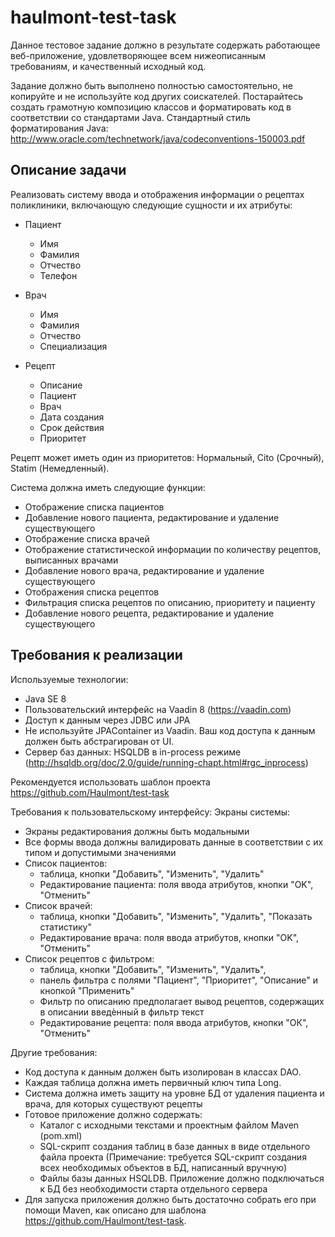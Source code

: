 # haulmont-test-task
Данное тестовое задание должно в результате содержать работающее веб-приложение, удовлетворяющее всем нижеописанным требованиям, и качественный исходный код.

Задание должно быть выполнено полностью самостоятельно, не копируйте и не используйте код других соискателей.
Постарайтесь создать грамотную композицию классов и форматировать код в соответствии со стандартами Java.
Стандартный стиль форматирования Java: http://www.oracle.com/technetwork/java/codeconventions-150003.pdf

## Описание задачи
Реализовать систему ввода и отображения информации о рецептах поликлиники, включающую следующие сущности и их атрибуты:
* Пациент
  - Имя
  - Фамилия
  - Отчество
  - Телефон
  
* Врач
  - Имя
  - Фамилия
  - Отчество
  - Специализация
  
* Рецепт
  - Описание
  - Пациент
  - Врач
  - Дата создания
  - Срок действия
  - Приоритет

Рецепт может иметь один из приоритетов: Нормальный, Cito (Срочный), Statim (Немедленный).

Система должна иметь следующие функции:
* Отображение списка пациентов
* Добавление нового пациента, редактирование и удаление существующего
* Отображение списка врачей
* Отображение статистической информации по количеству рецептов, выписанных врачами
* Добавление нового врача, редактирование и удаление существующего
* Отображения списка рецептов
* Фильтрация списка рецептов по описанию, приоритету и пациенту
* Добавление нового рецепта, редактирование и удаление существующего

## Требования к реализации
Используемые технологии:
* Java SE 8
* Пользовательский интерфейс на Vaadin 8 (https://vaadin.com)
* Доступ к данным через JDBC или JPA
* Не используйте JPAContainer из Vaadin. Ваш код доступа к данным должен быть абстрагирован от UI.
* Сервер баз данных: HSQLDB в in-process режиме (http://hsqldb.org/doc/2.0/guide/running-chapt.html#rgc_inprocess)

Рекомендуется использовать шаблон проекта https://github.com/Haulmont/test-task

Требования к пользовательскому интерфейсу:
Экраны системы:
* Экраны редактирования должны быть модальными
* Все формы ввода должны валидировать данные в соответствии с их типом и допустимыми значениями
* Список пациентов: 
  - таблица, кнопки "Добавить", "Изменить", "Удалить"
  - Редактирование пациента: поля ввода атрибутов, кнопки "OK", "Отменить"
* Список врачей: 
  - таблица, кнопки "Добавить", "Изменить", "Удалить", "Показать статистику"
  - Редактирование врача: поля ввода атрибутов, кнопки "OK", "Отменить"
* Список рецептов с фильтром: 
  - таблица, кнопки "Добавить", "Изменить", "Удалить", 
  - панель фильтра с полями "Пациент", "Приоритет", "Описание" и кнопкой "Применить"
  - Фильтр по описанию предполагает вывод рецептов, содержащих в описании введѐнный в фильтр текст
  - Редактирование рецепта: поля ввода атрибутов, кнопки "ОК", "Отменить"

Другие требования:
* Код доступа к данным должен быть изолирован в классах DAO.
* Каждая таблица должна иметь первичный ключ типа Long.
* Система должна иметь защиту на уровне БД от удаления пациента и врача, для которых существуют
рецепты 
* Готовое приложение должно содержать:
  - Каталог с исходными текстами и проектным файлом Maven (pom.xml) 
  - SQL-скрипт создания таблиц в базе данных в виде отдельного файла проекта
(Примечание: требуется SQL-скрипт создания всех необходимых объектов в БД, написанный вручную)
  - Файлы базы данных HSQLDB.
Приложение должно подключаться к БД без необходимости старта отдельного сервера
* Для запуска приложения должно быть достаточно собрать его при помощи Maven, как описано для шаблона
https://github.com/Haulmont/test-task.
